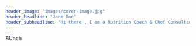 ```yaml
---
header_image: "images/cover-image.jpg"
header_headline: "Jane Doe"
header_subheadline: "Hi there , I am a Nutrition Coach & Chef Consultant"
---
```

BUnch